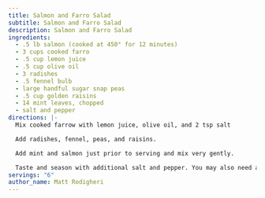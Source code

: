 ```yaml
---
title: Salmon and Farro Salad
subtitle: Salmon and Farro Salad
description: Salmon and Farro Salad
ingredients:
  - .5 lb salmon (cooked at 450° for 12 minutes)
  - 3 cups cooked farro
  - .5 cup lemon juice
  - .5 cup olive oil
  - 3 radishes
  - .5 fennel bulb
  - large handful sugar snap peas
  - .5 cup golden raisins
  - 14 mint leaves, chopped
  - salt and pepper
directions: |-
  Mix cooked farrow with lemon juice, olive oil, and 2 tsp salt

  Add radishes, fennel, peas, and raisins.

  Add mint and salmon just prior to serving and mix very gently.

  Taste and season with additional salt and pepper. You may also need a little more lemon juice to brighten the flavors.
servings: "6"
author_name: Matt Rodigheri
---
```

